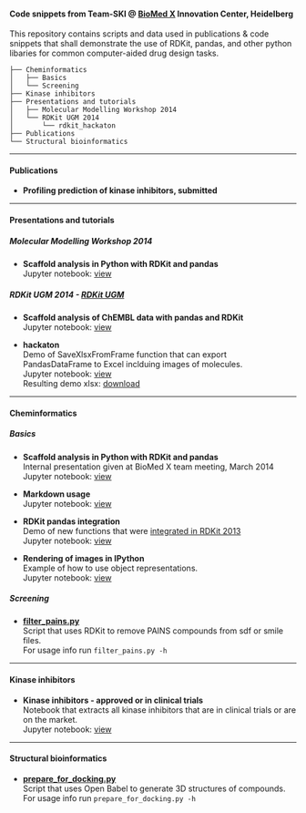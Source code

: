 #### Code snippets from Team-SKI @ [BioMed X](http://bio.mx/) Innovation Center, Heidelberg 
This repository contains scripts and data used in publications & code snippets that shall demonstrate the use of RDKit, pandas, and other python libaries for common computer-aided drug design tasks.  

```
├── Cheminformatics
│   ├── Basics
│   └── Screening
├── Kinase inhibitors
├── Presentations and tutorials
│   ├── Molecular Modelling Workshop 2014
│   └── RDKit UGM 2014
│       └── rdkit_hackaton
├── Publications
└── Structural bioinformatics

```

---
#### Publications
  * **Profiling prediction of kinase inhibitors, submitted**  
 
---
#### Presentations and tutorials
##### *Molecular Modelling Workshop 2014*
  * **Scaffold analysis in Python with RDKit and pandas**  
Jupyter notebook: [view](https://github.com/Team-SKI/snippets/blob/master/Presentations%20and%20tutorials/Molecular%20Modelling%20Workshop%202014/Scaffold%20analysis%20in%20Python%20with%20RDKit%20and%20pandas%20-%20MMWS%20Erlangen%202014.ipynb)

##### *RDKit UGM 2014* - [RDKit UGM](https://github.com/rdkit/UGM_2014)
  * **Scaffold analysis of ChEMBL data with pandas and RDKit**  
Jupyter notebook: [view](https://github.com/Team-SKI/snippets/blob/master/Presentations%20and%20tutorials/RDKit%20UGM%202014/Scaffold%20analysis%20of%20ChEMBL%20data%20with%20pandas%20and%20RDKit%20-%20RDKit%20UGM2014.ipynb)

  * **hackaton**  
Demo of SaveXlsxFromFrame function that can export PandasDataFrame to Excel inclduing images of molecules.  
Jupyter notebook: [view](https://github.com/Team-SKI/snippets/blob/master/Presentations%20and%20tutorials/RDKit%20UGM%202014/rdkit_hackaton/XLSX%20export.ipynb)  
Resulting demo xlsx: [download](https://github.com/Team-SKI/snippets/blob/master/IPython/rdkit_hackaton/demo.xlsx)

---
#### Cheminformatics
##### *Basics*
  * **Scaffold analysis in Python with RDKit and pandas**  
Internal presentation given at BioMed X team meeting, March 2014  
Jupyter notebook: [view](https://github.com/Team-SKI/snippets/blob/master/Cheminformatics/Basics/Scaffold%20analysis%20%26%20Schnellkurs%20in%20chemoinformatics.ipynb)

  * **Markdown usage**  
Jupyter notebook: [view](https://github.com/Team-SKI/snippets/blob/master/Cheminformatics/Basics/Markdown%20demo.ipynb)
 
  * **RDKit pandas integration**  
Demo of new functions that were [integrated in RDKit 2013](https://github.com/rdkit/rdkit/commit/8269bc9002cf3c6b106c847d86bcbabc016b697e)   
Jupyter notebook: [view](https://github.com/Team-SKI/snippets/blob/master/Cheminformatics/Basics/RDKit%26pandas%20demo%20of%20new%20functions.ipynb)

  * **Rendering of images in IPython**  
Example of how to use object representations.  
Jupyter notebook: [view](https://github.com/Team-SKI/snippets/blob/master/Cheminformatics/Basics/Custom%20objects%20and%20their%20rendering%20in%20IPython.ipynb)

##### *Screening*
  * **[filter_pains.py](https://github.com/Team-SKI/snippets/blob/master/Cheminformatics/Screening/filter_pains.py)**  
Script that uses RDKit to remove PAINS compounds from sdf or smile files.  
For usage info run `filter_pains.py -h`

---
#### Kinase inhibitors
  * **Kinase inhibitors - approved or in clinical trials**  
Notebook that extracts all kinase inhibitors that are in clinical trials or are on the market.  
Jupyter notebook: [view](https://github.com/Team-SKI/snippets/blob/master/Kinase%20inhibitors/Kinase%20inhibitors%20-%20approved%20or%20in%20clinical%20trials.ipynb)

---
#### Structural bioinformatics
  * **[prepare_for_docking.py](https://github.com/Team-SKI/snippets/blob/master/Structural%20bioinformatics/prepare_for_docking.py)**  
Script that uses Open Babel to generate 3D structures of compounds.  
For usage info run `prepare_for_docking.py -h`
